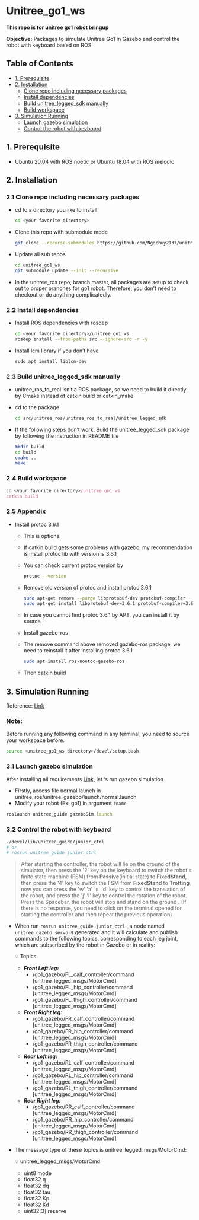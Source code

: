 # Unitree_go1_ws
**This repo is for unitree go1 robot bringup**

**Objective:** Packages to simulate Unitree Go1 in Gazebo and control the robot with keyboard based on ROS

## Table of Contents
- [1. Prerequisite](#1-prerequisite)
- [2. Installation](#2-installation)
    - [Clone repo including necessary packages](#21-clone-repo-including-necessary-packages)
    - [Install dependencies](#22-install-dependencies)
    - [Build unitree_legged_sdk manually](#23-build-unitree_legged_sdk-manually)
    - [Build workspace](#24-build-workspace)
- [3. Simulation Running](#3-simulation-running)
    - [Launch gazebo simulation](#31-launch-gazebo-simulation)
    - [Control the robot with keyboard](#32-control-the-robot-with-keyboard)

## **1. Prerequisite**

- Ubuntu 20.04 with ROS noetic or Ubuntu 18.04 with ROS melodic

## 2. Installation

### 2.1 Clone repo including necessary packages

- cd to a directory you like to install
    
    ```bash
    cd <your favorite directory>
    ```
    
- Clone this repo with submodule mode
    
    ```bash
    git clone --recurse-submodules https://github.com/Ngochuy2137/unitree_go1_ws.git
    ```
    
- Update all sub repos
    
    ```bash
    cd unitree_go1_ws
    git submodule update --init --recursive
    ```
    
- In the unitree_ros repo, branch master, all packages are setup to check out to proper branches for go1 robot. Therefore, you don’t need to checkout or do anything complicatedly.

### 2.2 Install dependencies

- Install ROS dependencies with rosdep
    
    ```bash
    cd <your favorite directory>/unitree_go1_ws
    rosdep install --from-paths src --ignore-src -r -y
    ```
    
- Install lcm library if you don’t have
    
    ```jsx
    sudo apt install liblcm-dev
    ```
    

### 2.3 Build unitree_legged_sdk manually

- unitree_ros_to_real isn’t a ROS package, so we need to build it directly by Cmake instead of catkin build or catkin_make
- cd to the package
    
    ```bash
    cd src/unitree_ros/unitree_ros_to_real/unitree_legged_sdk
    ```
    
- If the following steps don’t work, Build the unitree_legged_sdk package by following the instruction in README file
    
    ```bash
    mkdir build
    cd build
    cmake ..
    make
    ```
    

### 2.4 Build workspace

```jsx
cd <your favorite directory>/unitree_go1_ws
catkin build
```

### 2.5 Appendix

- Install protoc 3.6.1
    - This is optional
    - If catkin build gets some problems with gazebo, my recommendation is install protoc lib with version is 3.6.1
    - You can check current protoc version by
        
        ```bash
        protoc --version
        ```
        
    - Remove old version of protoc and install protoc 3.6.1
        
        ```bash
        sudo apt-get remove --purge libprotobuf-dev protobuf-compiler
        sudo apt-get install libprotobuf-dev=3.6.1 protobuf-compiler=3.6.1
        ```
        
    - In case you cannot find protoc 3.6.1 by APT, you can install it by source
    - Install gazebo-ros
    - The remove command above removed gazebo-ros package, we need to reinstall it after installing protoc 3.6.1
        
        ```bash
        sudo apt install ros-noetoc-gazebo-ros
        ```
    - Then catkin build

## 3. Simulation Running
Reference: [Link](https://github.com/unitreerobotics/unitree_guide/blob/main/README.md)
### Note:

Before running any following command in any terminal, you need to source your workspace before.

```bash
source <unitree_go1_ws directory>/devel/setup.bash
```

### 3.1 Launch gazebo simulation

After installing all requirements [Link](https://www.notion.so/2-Installation-b89198feccc54934a9b540d4b7c1f5cc?pvs=21), let ‘s run gazebo simulation

- Firstly, access file normal.launch in unitree_ros/unitree_gazebo/launch/normal.launch
- Modify your robot (Ex: go1) in argument `rname`

```jsx
roslaunch unitree_guide gazeboSim.launch
```

### 3.2 Control the robot with keyboard

```bash
./devel/lib/unitree_guide/junior_ctrl
# or 
# rosrun unitree_guide junior_ctrl
```

> After starting the controller, the robot will lie on the ground of the simulator, then press the '2' key on the keyboard to switch the robot's finite state machine (FSM) from **Passive**(initial state) to **FixedStand**, then press the '4' key to switch the FSM from **FixedStand** to **Trotting**, now you can press the 'w' 'a' 's' 'd' key to control the translation of the robot, and press the 'j' 'l' key to control the rotation of the robot. Press the Spacebar, the robot will stop and stand on the ground . (If there is no response, you need to click on the terminal opened for starting the controller and then repeat the previous operation)
> 

- When run `rosrun unitree_guide junior_ctrl` , a node named `unitree_gazebo_servo` is generated and it will calculate and publish commands to the following topics, corresponding to each leg joint, which are subscribed by the robot in Gazebo or in reality:
    

    💡 Topics
    - ***Front Left leg:***
        - /go1_gazebo/FL_calf_controller/command [unitree_legged_msgs/MotorCmd]
        - /go1_gazebo/FL_hip_controller/command [unitree_legged_msgs/MotorCmd]
        - /go1_gazebo/FL_thigh_controller/command [unitree_legged_msgs/MotorCmd]
    - ***Front Right leg:***
        - /go1_gazebo/FR_calf_controller/command [unitree_legged_msgs/MotorCmd]
        - /go1_gazebo/FR_hip_controller/command [unitree_legged_msgs/MotorCmd]
        - /go1_gazebo/FR_thigh_controller/command [unitree_legged_msgs/MotorCmd]
    - ***Rear Left leg:***
        - /go1_gazebo/RL_calf_controller/command [unitree_legged_msgs/MotorCmd]
        - /go1_gazebo/RL_hip_controller/command [unitree_legged_msgs/MotorCmd]
        - /go1_gazebo/RL_thigh_controller/command [unitree_legged_msgs/MotorCmd]
    - ***Rear Right leg:***
        - /go1_gazebo/RR_calf_controller/command [unitree_legged_msgs/MotorCmd]
        - /go1_gazebo/RR_hip_controller/command [unitree_legged_msgs/MotorCmd]
        - /go1_gazebo/RR_thigh_controller/command [unitree_legged_msgs/MotorCmd]
    </aside>
    
- The message type of these topics is unitree_legged_msgs/MotorCmd:
    
    💡 unitree_legged_msgs/MotorCmd
    - uint8 mode
    - float32 q
    - float32 dq
    - float32 tau
    - float32 Kp
    - float32 Kd
    - uint32[3] reserve
    </aside>